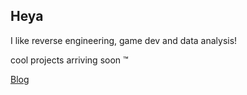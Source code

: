 ## Heya

I like reverse engineering, game dev and data analysis!

cool projects arriving soon ™

[Blog](https://cheshireviolet.github.io/)
